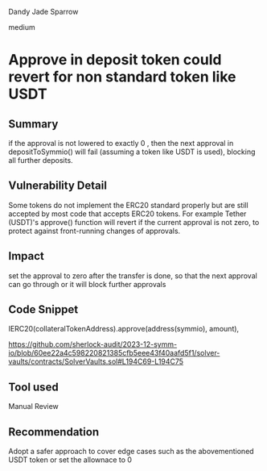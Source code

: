 Dandy Jade Sparrow

medium

# Approve in deposit token could revert for non standard token like USDT

## Summary

if the approval is not lowered to exactly 0 , then the next approval in depositToSymmio() will fail (assuming a token like USDT is used), blocking all
further deposits.

## Vulnerability Detail

Some tokens do not implement the ERC20 standard properly but are still accepted by most code that accepts ERC20 tokens. For example Tether (USDT)'s approve() function will revert if the current approval is not zero, to protect against front-running changes of approvals.

## Impact

set the approval to zero after the transfer is done, so that the next approval can go through or it will block further approvals

## Code Snippet


IERC20(collateralTokenAddress).approve(address(symmio), amount),

https://github.com/sherlock-audit/2023-12-symm-io/blob/60ee22a4c598220821385cfb5eee43f40aafd5f1/solver-vaults/contracts/SolverVaults.sol#L194C69-L194C75

## Tool used

Manual Review

## Recommendation
Adopt a safer approach to cover edge cases such as the abovementioned USDT token or set the allownace to 0